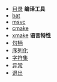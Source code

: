 
- [目录](theory/README.md)
**编译工具**
- [bat](theory/chapter/bat.md)
- [msvc](theory/chapter/msvc.md)
- [cmake](theory/chapter/cmake.md)
- [xmake](theory/chapter/xmake.md)
**语言特性**
- [句柄](theory/chapter/handle.md)
- [序列化](theory/chapter/Serialization.md)
- [字符集](theory/chapter/charset.md)
- [异常](theory/chapter/exception.md)
- [退出](theory/chapter/exit.md)




